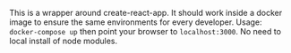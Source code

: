 This is a wrapper around create-react-app. It should work inside a docker image to ensure the same environments for every developer.
Usage: `docker-compose up` then point your browser to `localhost:3000`. No need to local install of node modules.